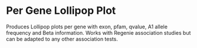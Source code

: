 # Per Gene Lollipop Plot

Produces Lollipop plots per gene with exon, pfam, qvalue, A1 allele frequency and Beta information. Works with Regenie association studies but can be adapted to any other association tests.
